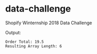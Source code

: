 # data-challenge
Shopify Winternship 2018 Data Challenge


Output:
```
Order Total: 19.5
Resulting Array Length: 6
```